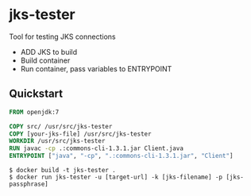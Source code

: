 # jks-tester
Tool for testing JKS connections

- ADD JKS to build
- Build container
- Run container, pass variables to ENTRYPOINT

## Quickstart

```Dockerfile
FROM openjdk:7

COPY src/ /usr/src/jks-tester
COPY [your-jks-file] /usr/src/jks-tester
WORKDIR /usr/src/jks-tester
RUN javac -cp .:commons-cli-1.3.1.jar Client.java
ENTRYPOINT ["java", "-cp", ".:commons-cli-1.3.1.jar", "Client"]
```
`$ docker build -t jks-tester .`  
`$ docker run jks-tester -u [target-url] -k [jks-filename] -p [jks-passphrase]`
